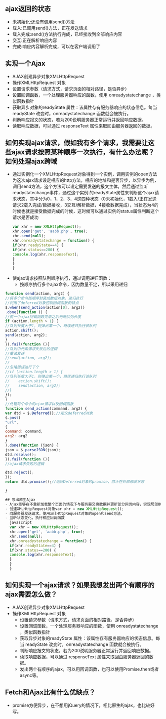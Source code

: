 ## ajax返回的状态
- 未初始化:还没有调用send()方法
- 载入:已调用send()方法，正在发送请求
- 载入完成:send()方法执行完成，已经接收到全部响应内容
- 交互:正在解析响应内容
- 完成:响应内容解析完成，可以在客户端调用了

## 实现一个Ajax
- AJAX创建异步对象XMLHttpRequest
- 操作XMLHttpRequest 对象
- 设置请求参数（请求方式，请求页面的相对路径，是否异步）
- 设置回调函数，一个处理服务器响应的函数，使用 onreadystatechange ，类似函数指针
- 获取异步对象的readyState 属性：该属性存有服务器响应的状态信息。每当 readyState 改变时，onreadystatechange 函数就会被执行。
- 判断响应报文的状态，若为200说明服务器正常运行并返回响应数据。
- 读取响应数据，可以通过 responseText 属性来取回由服务器返回的数据。

## 如何实现ajax请求，假如我有多个请求，我需要让这些ajax请求按照某种顺序一次执行，有什么办法呢？如何处理ajax跨域
- 通过实例化一个XMLHttpRequest对象得到一个实例，调用实例的open方法为这次ajax请求设定相应的http方法，相应的地址和是否异步，以异步为例，调用send方法，这个方法可以设定需要发送的报文主体，然后通过监听readystatechange事件，通过这个实例 的readyState属性来判断这个ajax请求状态，其中分为0，1，2，3，4这四种状态（0未初始化，1载入/正在发送请求2载入完成/数据接收，3交互/解析数据，4接收数据完成），当状态为4的时候也就是接受数据完成的时候，这时候可以通过实例的status属性判断这个请求是否成功
    ```javascript
    var xhr = new XMLHttpRequest();
    xhr.open('get', 'aabb.php', true);
    xhr.send(null);
    xhr.onreadystatechange = function() {
    if(xhr.readyState==4) {
    if(xhr.status==200) {
    console.log(xhr.responseText);
    }
    }
    }
    ```
- 使ajax请求按照队列顺序执行，通过调用递归函数：
  - 按顺序执行多个ajax命令，因为数量不定，所以采用递归

```javascript
function send(action, arg2) {
//将多个命令按顺序封装成数组对象，递归执行
//利用了deferred对象控制回调函数的特点
$.when(send_action(action[0], arg2))
.done(function () {
//前一个ajax回调函数完毕之后判断队列长度
if (action.length > 1) {
//队列长度大于1，则弹出第一个，继续递归执行该队列
action.shift();
send(action, arg2);
}
}).fail(function (){
//队列中元素请求失败后的逻辑
//重试发送
//send(action, arg2);
//
//忽略错误进行下个
//if (action.length > 1) {
//队列长度大于1，则弹出第一个，继续递归执行该队列
//    action.shift();
//    send(action, arg2);
//}
});
}
//处理每个命令的ajax请求以及回调函数
function send_action(command, arg2) {
var dtd = $.Deferred();//定义deferred对象
$.post(
"url",
{
command: command,
arg2: arg2
}
).done(function (json) {
json = $.parseJSON(json);
dtd.resolve();
}).fail(function (){
//ajax请求失败的逻辑

dtd.reject();
});
return dtd.promise();//返回Deferred对象的promise，防止在外部修改状态

}

## 写出原生Ajax
- Ajax能够在不重新加载整个页面的情况下与服务器交换数据并更新部分网页内容，实现局部刷新，大大降低了资源的浪费，是一门用于快速创建动态网页的技术，ajax的使用分为四部分：
- 创建XMLHttpRequest对象var xhr = new XMLHttpRequest();
- 向服务器发送请求，使用xmlHttpRequest对象的open和send方法，
- 监听状态变化，执行相应回调函数
  javascript
  var xhr = new XMLHttpRequest();
  xhr.open('get', 'aabb.php', true);
  xhr.send(null);
  xhr.onreadystatechange = function() {
  if(xhr.readyState==4) {
  if(xhr.status==200) {
  console.log(xhr.responseText);
  }
  }
  }
  ```

## 如何实现一个ajax请求？如果我想发出两个有顺序的ajax需要怎么做？

- AJAX创建异步对象XMLHttpRequest
- 操作XMLHttpRequest 对象
  - 设置请求参数（请求方式，请求页面的相对路径，是否异步）
  - 设置回调函数，一个处理服务器响应的函数，使用 onreadystatechange ，类似函数指针
  - 获取异步对象的readyState 属性：该属性存有服务器响应的状态信息。每当 readyState 改变时，onreadystatechange 函数就会被执行。
  - 判断响应报文的状态，若为200说明服务器正常运行并返回响应数据。
  - 读取响应数据，可以通过 responseText 属性来取回由服务器返回的数据。
  - 发出两个有顺序的ajax，可以用回调函数，也可以使用Promise.then或者async等。

## Fetch和Ajax比有什么优缺点？
- promise方便异步，在不想用jQuery的情况下，相比原生的ajax，也比较好写。

